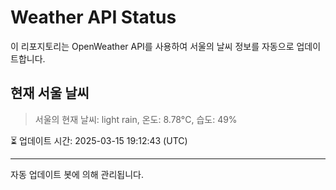 
# Weather API Status

이 리포지토리는 OpenWeather API를 사용하여 서울의 날씨 정보를 자동으로 업데이트합니다.

## 현재 서울 날씨
> 서울의 현재 날씨: light rain, 온도: 8.78°C, 습도: 49%

⏳ 업데이트 시간: 2025-03-15 19:12:43 (UTC)

---
자동 업데이트 봇에 의해 관리됩니다.
